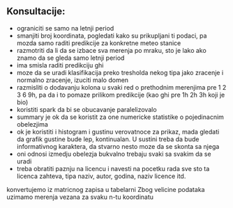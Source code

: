 ## Konsultacije:

- ograniciti se samo na letnji period
- smanjiti broj koordinata, pogledati kako su prikupljani ti podaci, pa mozda
  samo raditi predikcije za konkretne  meteo stanice
- razmotriti da li da se izbace sva merenja po mraku, sto je lako ako znamo da 
  se gleda samo letnji period
- ima smisla raditi predikciju ghi
- moze da se uradi klasifikacija preko tresholda nekog tipa jako zracenje i
  normalno zracenje, izuciti malo domen
- razmisliti o dodavanju kolona u svaki red o prethodnim merenjima pre 1 2 3 6 9h,
  pa da i to pomaze prilikom predikcije (kao ghi pre 1h 2h 3h koji je bio)
- koristiti spark da bi se obucavanje paralelizovalo 
- summary je ok da se koristit za one numericke statistike o pojedinacnim obelezjima
- ok je koristiti i histogram i gustinu verovatnoce za prikaz, mada gledati da 
  grafik gustine bude lep, kontinualan. U sustini treba da bude informativnog
  karaktera, da stvarno nesto moze da se skonta sa njega
- oni odnosi izmedju obelezja bukvalno trebaju svaki sa svakim da se uradi
- treba obratiti paznju na licencu i navesti na pocetku rada sve sto ta 
  licenca zahteva, tipa naziv, autor, godina, naziv licence itd.


 konvertujemo iz matricnog zapisa u tabelarni
 Zbog velicine podataka uzimamo merenja vezana za svaku n-tu koordinatu

